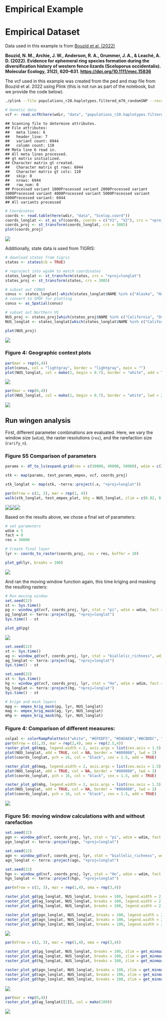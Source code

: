 Empirical Example
================

# Empirical Dataset

Data used in this example is from [Bouzid et
al. (2022)](https://doi.org/10.5061/dryad.n5tb2rbv2)

**Bouzid, N. M., Archie, J. W., Anderson, R. A., Grummer, J. A., &
Leaché, A. D. (2022). Evidence for ephemeral ring species formation
during the diversification history of western fence lizards (Sceloporus
occidentalis). Molecular Ecology, 31(2), 620–631.
<https://doi.org/10.1111/mec.15836>**

The vcf used in this example was created from the ped and map file from
Bouzid et al. 2022 using Plink (this is not run as part of the notebook,
but we provide the code below).

``` bash
./plink --file populations_r20.haplotypes.filtered_m70_randomSNP --recode vcf-fid --out populations_r20.haplotypes.filtered_m70_randomSNP
```

``` r
# Genetic data
vcf <- read.vcfR(here(wdir, "data", "populations_r20.haplotypes.filtered_m70_randomSNP.vcf"))
```

    ## Scanning file to determine attributes.
    ## File attributes:
    ##   meta lines: 6
    ##   header_line: 7
    ##   variant count: 6944
    ##   column count: 110
    ## Meta line 6 read in.
    ## All meta lines processed.
    ## gt matrix initialized.
    ## Character matrix gt created.
    ##   Character matrix gt rows: 6944
    ##   Character matrix gt cols: 110
    ##   skip: 0
    ##   nrows: 6944
    ##   row_num: 0
    ## Processed variant 1000Processed variant 2000Processed variant 3000Processed variant 4000Processed variant 5000Processed variant 6000Processed variant: 6944
    ## All variants processed

``` r
# Coordinates
coords <- read.table(here(wdir, "data", "Scelop.coord"))
coords_longlat <- st_as_sf(coords, coords = c("V1", "V2"), crs = "+proj=longlat") 
coords_proj <- st_transform(coords_longlat, crs = 3085)
plot(coords_proj)
```

![](empex_notebook_files/figure-gfm/unnamed-chunk-2-1.png)<!-- -->

Additionally, state data is used from TIGRIS:

``` r
# download states from tigris
states <- states(cb = TRUE)

# reproject into wgs84 to match coordinates
states_longlat <- st_transform(states, crs = "+proj=longlat")
states_proj <- st_transform(states, crs = 3085)

# subset out CONUS
conus <- states_longlat[-which(states_longlat$NAME %in% c("Alaska", "Hawaii", "Puerto Rico", "American Samoa", "Guam", "Commonwealth of the Northern Mariana Islands", "United States Virgin Islands")), "STUSPS"]
# convert to SPDF for plotting
conus <- as_Spatial(conus)

# subset out Northern US
NUS_proj <- states_proj[which(states_proj$NAME %in% c("California", "Oregon", "Washington", "Nevada", "Idaho")), "STUSPS"]
NUS_longlat <- states_longlat[which(states_longlat$NAME %in% c("California", "Oregon", "Washington", "Nevada", "Idaho")), "STUSPS"]

plot(NUS_proj)
```

![](empex_notebook_files/figure-gfm/unnamed-chunk-3-1.png)<!-- -->

### **Figure 4:** Geographic context plots

``` r
par(mar = rep(0,4))
plot(conus, col = "lightgray", border = "lightgray", main = "")
plot(NUS_longlat, col = mako(1, begin = 0.7), border = "white", add = TRUE, main = "")
```

![](empex_notebook_files/figure-gfm/unnamed-chunk-4-1.png)<!-- -->

``` r
par(mar = rep(0,4))
plot(NUS_longlat, col = mako(1, begin = 0.7), border = "white", lwd = 2, main = "")
```

![](empex_notebook_files/figure-gfm/unnamed-chunk-5-1.png)<!-- -->

## Run wingen analysis

First, different parameter combinations are evaluated. Here, we vary the
window size (`wdim`), the raster resolutions (`res`), and the
rarefaction size (`rarify_n`).

### **Figure S5** Comparison of parameters

``` r
params <- df_to_ls(expand.grid(res = c(30000, 40000, 50000), wdim = c(3, 5), rarify_n = c(2, 3, 4)))

stk <- map(params, test_params_empex, vcf, coords_proj)

stk_longlat <- map(stk, ~terra::project(.x, "+proj=longlat"))

par(mfrow = c(2, 3), mar = rep(1, 4))
walk(stk_longlat, test_empex_plot, bkg = NUS_longlat, zlim = c(0.02, 0.11))
```

![](empex_notebook_files/figure-gfm/unnamed-chunk-6-1.png)<!-- -->![](empex_notebook_files/figure-gfm/unnamed-chunk-6-2.png)<!-- -->![](empex_notebook_files/figure-gfm/unnamed-chunk-6-3.png)<!-- -->

Based on the results above, we chose a final set of parameters:

``` r
# set parameters 
wdim = 5
fact = 0
res = 30000

# Create final layer 
lyr <- coords_to_raster(coords_proj, res = res, buffer = 10)

plot_gd(lyr, breaks = 100)
```

![](empex_notebook_files/figure-gfm/unnamed-chunk-7-1.png)<!-- -->

And ran the moving window function again, this time kriging and masking
the resulting rasters:

``` r
# Run moving window
set.seed(22)
st <- Sys.time()
pg <- window_gd(vcf, coords_proj, lyr, stat = "pi", wdim = wdim, fact = fact, rarify = TRUE, rarify_n = 2, rarify_nit = 5)
pg_longlat <- terra::project(pg, "+proj=longlat")
Sys.time() - st

plot_gd(pg)
```

![](empex_notebook_files/figure-gfm/unnamed-chunk-8-1.png)<!-- -->

``` r
set.seed(22)
st <- Sys.time()
ag <- window_gd(vcf, coords_proj, lyr, stat = "biallelic_richness", wdim = wdim, fact = fact, rarify = TRUE, rarify_n = 2, rarify_nit = 5)
ag_longlat <- terra::project(ag, "+proj=longlat")
Sys.time() - st

set.seed(22)
st <- Sys.time()
hg <- window_gd(vcf, coords_proj, lyr, stat = "Ho", wdim = wdim, fact = fact, rarify = TRUE, rarify_n = 2, rarify_nit = 5)
hg_longlat <- terra::project(hg, "+proj=longlat")
Sys.time() - st

# krige and mask layers
mpg <- empex_krig_mask(pg, lyr, NUS_longlat)
mag <- empex_krig_mask(ag, lyr, NUS_longlat)
mhg <- empex_krig_mask(hg, lyr, NUS_longlat)
```

### **Figure 4:** Comparison of different measures:

``` r
colpal <- colorRampPalette(c("white", "#EFEDF5", "#DADAEB","#BCBDDC", "#9E9AC8", "#807DBA", "#6A51A3", "#54278F"))
par(mfrow = c(1,3), mar = rep(2,4), oma = rep(2.5,4))
raster_plot_gd(mpg, legend.width = 2, axis.args = list(cex.axis = 1.5), col = colpal(20))
plot(NUS_longlat, add = TRUE, col = NA, border = "#808080", lwd = 2)
plot(coords_longlat, pch = 16, col = "black", cex = 1.5, add = TRUE)

raster_plot_gd(mag, legend.width = 2, axis.args = list(cex.axis = 1.5), col = colpal(20))
plot(NUS_longlat, add = TRUE, col = NA, border = "#808080", lwd = 2)
plot(coords_longlat, pch = 16, col = "black", cex = 1.5, add = TRUE)

raster_plot_gd(mhg, legend.width = 2, axis.args = list(cex.axis = 1.5), col = colpal(20))
plot(NUS_longlat, add = TRUE, col = NA, border = "#808080", lwd = 2)
plot(coords_longlat, pch = 16, col = "black", cex = 1.5, add = TRUE)
```

![](empex_notebook_files/figure-gfm/unnamed-chunk-9-1.png)<!-- -->

### **Figure S6:** moving window calculations with and without rarefaction

``` r
set.seed(22)
pgn <- window_gd(vcf, coords_proj, lyr, stat = "pi", wdim = wdim, fact = fact, rarify = FALSE, min_n = 2, L = nrow(vcf))
pgn_longlat <- terra::project(pgn, "+proj=longlat")

set.seed(22)
agn <- window_gd(vcf, coords_proj, lyr, stat = "biallelic_richness", wdim = wdim, fact = fact, rarify = FALSE, min_n = 2, rarify_alleles = TRUE)
agn_longlat <- terra::project(agn, "+proj=longlat")

set.seed(22)
hgn <- window_gd(vcf, coords_proj, lyr, stat = "Ho", wdim = wdim, fact = fact, rarify = FALSE, min_n = 2)
hgn_longlat <- terra::project(hgn, "+proj=longlat")
```

``` r
par(mfrow = c(2, 3), mar = rep(1,4), oma = rep(3,4))

raster_plot_gd(pg_longlat, NUS_longlat, breaks = 100, legend.width = 2, axis.args = list(cex.axis = 2))
raster_plot_gd(ag_longlat, NUS_longlat, breaks = 100, legend.width = 2, axis.args = list(cex.axis = 2))
raster_plot_gd(hg_longlat, NUS_longlat, breaks = 100, legend.width = 2, axis.args = list(cex.axis = 2))

raster_plot_gd(pgn_longlat, NUS_longlat, breaks = 100, legend.width = 2, axis.args = list(cex.axis = 2))
raster_plot_gd(agn_longlat, NUS_longlat, breaks = 100, legend.width = 2, axis.args = list(cex.axis = 2))
raster_plot_gd(hgn_longlat, NUS_longlat, breaks = 100, legend.width = 2, axis.args = list(cex.axis = 2))
```

![](empex_notebook_files/figure-gfm/unnamed-chunk-11-1.png)<!-- -->

``` r
par(mfrow = c(2, 3), mar = rep(1,4), oma = rep(3,4))

raster_plot_gd(pg_longlat, NUS_longlat, breaks = 100, zlim = get_minmax(pg, pgn), legend.width = 2, axis.args = list(cex.axis = 2))
raster_plot_gd(ag_longlat, NUS_longlat, breaks = 100, zlim = get_minmax(ag, agn), legend.width = 2, axis.args = list(cex.axis = 2))
raster_plot_gd(hg_longlat, NUS_longlat, breaks = 100, zlim = get_minmax(hg, hgn), legend.width = 2, axis.args = list(cex.axis = 2))

raster_plot_gd(pgn_longlat, NUS_longlat, breaks = 100, zlim = get_minmax(pg, pgn), legend.width = 2, axis.args = list(cex.axis = 2))
raster_plot_gd(agn_longlat, NUS_longlat, breaks = 100, zlim = get_minmax(ag, agn), legend.width = 2, axis.args = list(cex.axis = 2))
raster_plot_gd(hgn_longlat, NUS_longlat, breaks = 100, zlim = get_minmax(hg, hgn), legend.width = 2, axis.args = list(cex.axis = 2))
```

![](empex_notebook_files/figure-gfm/unnamed-chunk-11-2.png)<!-- -->

``` r
par(mar = rep(0,4))
raster_plot_gd(ag_longlat[[2]], col = mako(100))
```

![](empex_notebook_files/figure-gfm/unnamed-chunk-12-1.png)<!-- -->
